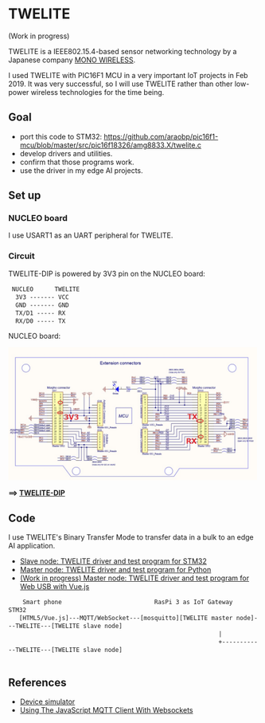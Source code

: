 # TWELITE

(Work in progress)

TWELITE is a IEEE802.15.4-based sensor networking technology by a Japanese company [MONO WIRELESS](https://mono-wireless.com/en/).

I used TWELITE with PIC16F1 MCU in a very important IoT projects in Feb 2019. It was very successful, so I will use TWELITE rather than other low-power wireless technologies for the time being.

## Goal

- port this code to STM32: https://github.com/araobp/pic16f1-mcu/blob/master/src/pic16f18326/amg8833.X/twelite.c
- develop drivers and utilities.
- confirm that those programs work.
- use the driver in my edge AI projects.

## Set up

### NUCLEO board

I use USART1 as an UART peripheral for TWELITE.

### Circuit

TWELITE-DIP is powered by 3V3 pin on the NUCLEO board:
```
 NUCLEO      TWELITE
  3V3 ------- VCC
  GND ------- GND
  TX/D1 ----- RX
  RX/D0 ----- TX

```

NUCLEO board:

<img src="./doc/Wirling.jpg" width=500>

**==> [TWELITE-DIP](https://mono-wireless.com/jp/products/TWE-APPS/App_Twelite/asset/twe_app_pins.png)**

## Code

I use TWELITE's Binary Transfer Mode to transfer data in a bulk to an edge AI application.

- [Slave node: TWELITE driver and test program for STM32](./stm32)
- [Master node: TWELITE driver and test program for Python](./python)
- [(Work in progress) Master node: TWELITE driver and test program for Web USB with Vue.js](./vue.js)

```
    Smart phone                          RasPi 3 as IoT Gateway                          STM32
   [HTML5/Vue.js]---MQTT/WebSocket---[mosquitto][TWELITE master node]---TWELITE---[TWELITE slave node]
                                                           |
                                                           +------------TWELITE---[TWELITE slave node]
   
```

## References

- [Device simulator](https://github.com/araobp/device-simulator)
- [Using The JavaScript MQTT Client With Websockets](http://www.steves-internet-guide.com/using-javascript-mqtt-client-websockets/)
